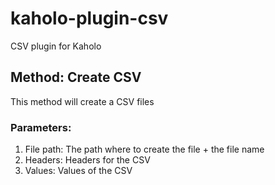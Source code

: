 # kaholo-plugin-csv
CSV plugin for Kaholo

## Method: Create CSV
This method will create a CSV files

### Parameters:
1) File path: The path where to create the file + the file name
2) Headers: Headers for the CSV
3) Values: Values of the CSV
